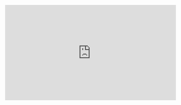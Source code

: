 <iframe width="560" height="315" src="https://www.youtube.com/embed/D0vbuIDOV4c" frameborder="0" allowfullscreen></iframe>
